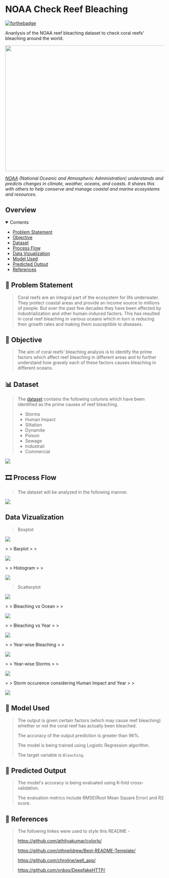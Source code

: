 <!-- INTRODUCTION -->

# NOAA Check Reef Bleaching

[![forthebadge](http://forthebadge.com/images/badges/made-with-python.svg)](http://forthebadge.com)

Ananlysis of the NOAA reef bleaching dataset to check coral reefs' bleaching around the world.

<p align="center">
<img src="https://www.worldatlas.com/r/w1200/upload/22/87/70/coral-reef-singapore-aquarium-volodymyr-goinyk.jpg" height="400" width="700">
</p>

*[NOAA](https://www.noaa.gov/) (National Oceanic and Atmospheric Administration) understands and predicts changes in climate, weather, oceans, and coasts. It shares this with others to help conserve and manage coastal and marine ecosystems and resources.*

<!-- ABOUT THE PROJECT -->

## Overview

<details open="open">
  <summary>Contents</summary>
  <ul>
    <li>
      <a href="#problem-statement">Problem Statement</a>
    </li>
    <li>
      <a href="#objective">Objective</a>
    </li>
    <li>
      <a href="#dataset">Dataset</a>
    </li>
    <li>
      <a href="#process-flow">Process Flow</a>
    </li>
    <li>
      <a href="#data-visulization">Data Vizualization</a>
    </li>
    <li>
      <a href="#model-used">Model Used</a>
    </li>
    <li>
      <a href="#predicted-output">Predicted Output</a>
    </li>
    <li>
      <a href="#references">References</a>
    </li>
  </ul>
</details>

<!-- DETAILED EXPLANATION -->

## 🤔 Problem Statement

> Coral reefs are an integral part of the ecosystem for life underwater. They protect coastal areas and provide an income source to millions of people.
> But over the past few decades they have been affected by industrialization and other human-induced factors.
> This has resulted in coral reef bleaching in various oceans which in turn is reducing their growth rates and making them susceptible to diseases.

## 🎯 Objective

> The aim of coral reefs' bleaching analysis is to identify the prime factors which affect reef bleaching in different areas and to further understand how gravely each of these factors causes bleaching in different oceans.

## 📊 Dataset

> The [dataset](https://www.kaggle.com/oasisdata/noaa-reef-check-coral-bleaching-data) contains the following columns which have been identified as the prime causes of reef bleaching.
> 
> * Storms
> * Human Impact
> * Siltation
> * Dynamite
> * Poison
> * Sewage
> * Industrail
> * Commercial
> 
> <p align="center">
  <img src="dataset.PNG">
  </p>

## 🎞️ Process Flow

> The dataset will be analyzed in the following manner.
> 
> <p align="center">
  <img src="process-flow.PNG">
  </p>

## Data Vizualization

> Boxplot
>
> <p align="left">
  <img src="Depth Boxplot.png">
  </p>
>
> Barplot
>
> <p align="left">
  <img src="Depth vs Year Barplot.png">
  </p>
>
> Histogram
>
> <p align="left">
  <img src="Depth Histogram.png">
  </p>

> Scatterplot
>
> <p align="left">
  <img src="Depth vs Year Scatterplot.png">
  </p>
>
> Bleaching vs Ocean
> 
> <p align="left">
  <img src="Bleaching vs Ocean.PNG">
  </p>
>
> Bleaching vs Year
> 
> <p align="left">
  <img src="Bleaching vs Year.PNG">
  </p>
>
> Year-wise Bleaching
> 
> <p align="left">
  <img src="Year-wise Bleaching.PNG">
  </p>
>
> Year-wise Storms
> 
> <p align="left">
  <img src="Year-wise Storms.PNG">
  </p>
>
> Storm occurence considering Human Impact and Year
> 
> <p align="left">
  <img src="Storm occurence considering Human impact and Year.PNG">
  </p>

## 🤖 Model Used

> The output is given certain factors (which may cause reef bleaching) whether or not the coral reef has actually been bleached.
> 
> The accuracy of the output prediction is greater than 96%.
> 
> The model is being trained using Logistic Regression algorithm.
> 
> The target variable is `Bleaching`.

## 💯 Predicted Output

> The model's accuracy is being evaluated using K-fold cross-validation.
> 
> The evaluation metrics include RMSE(Root Mean Square Error) and R2 score.

## 🔖 References

> The following linkes were used to style this README -
> 
> https://github.com/athityakumar/colorls/
> 
> https://github.com/othneildrew/Best-README-Template/
> 
> https://github.com/chroline/well_app/
> 
> https://github.com/xnbox/DeepfakeHTTP/


